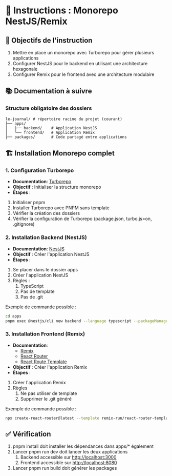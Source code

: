 # 🚀 Instructions : Monorepo NestJS/Remix

## 🎯 Objectifs de l'instruction

1. Mettre en place un monorepo avec Turborepo pour gérer plusieurs applications
2. Configurer NestJS pour le backend en utilisant une architecture hexagonale
3. Configurer Remix pour le frontend avec une architecture modulaire

## 📚 Documentation à suivre

### Structure obligatoire des dossiers

```
le-journal/ # répertoire racine du projet (courant)
├── apps/
│   ├── backend/    # Application NestJS
│   └── frontend/   # Application Remix
├── packages/       # Code partagé entre applications
```

## 🏗️ Installation Monorepo complet

### 1. Configuration Turborepo

- **Documentation**: [Turborepo](https://turbo.build/repo/docs/crafting-your-repository)
- **Objectif** : Initialiser la structure monorepo
- **Étapes** :

1. Initialiser pnpm
2. Installer Turborepo avec PNPM sans template
3. Vérifier la création des dossiers
4. Vérifier la configuration de Turborepo (package.json, turbo.js>on, .gitignore)

### 2. Installation Backend (NestJS)

- **Documentation**: [NestJS](https://docs.nestjs.com/first-steps)
- **Objectif** : Créer l'application NestJS
- **Étapes** :

 1. Se placer dans le dossier apps
 2. Créer l'application NestJS
 3. Règles :
    1. TypeScript
    2. Pas de template
    3. Pas de .git

Exemple de commande possible :

```bash
cd apps
pnpm exec @nestjs/cli new backend --language typescript --packageManager pnpm --strict --skipGit
```

### 3. Installation Frontend (Remix)

- **Documentation**:
  - [Remix](https://remix.run/docs/en/main/start/quickstart)
  - [React Router](https://reactrouter.com/start/framework/installation)
  - [React Route Template](https://github.com/remix-run/react-router-templates/tree/main/default)
- **Objectif** : Créer l'application Remix
- **Étapes** :

 1. Créer l'application Remix
 2. Règles
    1. Ne pas utiliser de template
    2. Supprimer le .git généré

Exemple de commande possible :

```bash
npx create-react-router@latest --template remix-run/react-router-templates/default frontend --package-manager pnpm --no-install --no-git-init
```

## ✅ Vérification

1. pnpm install doit installer les dépendances dans apps/* également
2. Lancer pnpm run dev doit lancer les deux applications
   1. Backend accessible sur <http://localhost:3000>
   2. Frontend accessible sur <http://localhost:8080>
3. Lancer pnpm run build doit générer les packages
